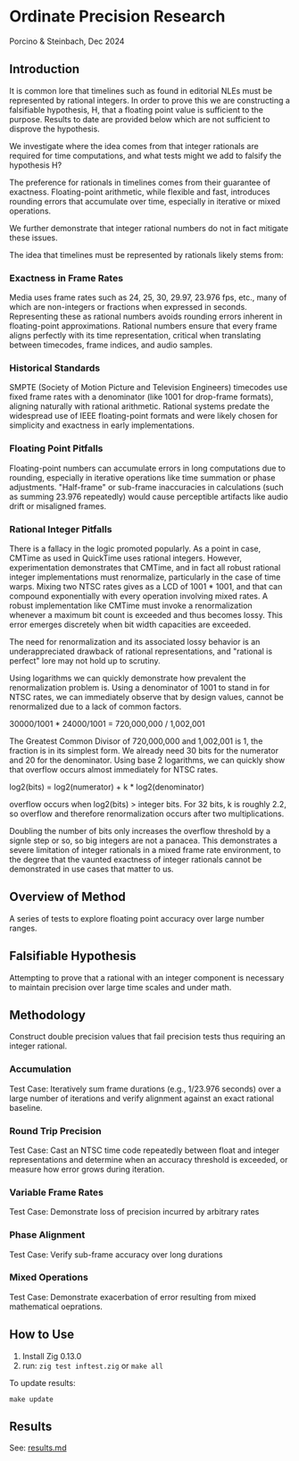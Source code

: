 # Ordinate Precision Research

Porcino & Steinbach, Dec 2024

## Introduction

It is common lore that timelines such as found in editorial NLEs must be represented by rational integers. In order to prove this we are constructing a falsifiable hypothesis, H, that a floating point value is sufficient to the purpose. Results to date are provided below which are not sufficient to disprove the hypothesis.

We investigate where the idea comes from that integer rationals are required for time computations, and what tests might we add to falsify the hypothesis H?

The preference for rationals in timelines comes from their guarantee of exactness. Floating-point arithmetic, while flexible and fast, introduces rounding errors that accumulate over time, especially in iterative or mixed operations.

We further demonstrate that integer rational numbers do not in fact mitigate these issues.

The idea that timelines must be represented by rationals likely stems from:

### Exactness in Frame Rates

Media uses frame rates such as 24, 25, 30, 29.97, 23.976 fps, etc., many of which are non-integers or fractions when expressed in seconds. Representing these as rational numbers avoids rounding errors inherent in floating-point approximations.
Rational numbers ensure that every frame aligns perfectly with its time representation, critical when translating between timecodes, frame indices, and audio samples.

### Historical Standards

SMPTE (Society of Motion Picture and Television Engineers) timecodes use fixed frame rates with a denominator (like 1001 for drop-frame formats), aligning naturally with rational arithmetic.
Rational systems predate the widespread use of IEEE floating-point formats and were likely chosen for simplicity and exactness in early implementations.

### Floating Point Pitfalls

Floating-point numbers can accumulate errors in long computations due to rounding, especially in iterative operations like time summation or phase adjustments.
"Half-frame" or sub-frame inaccuracies in calculations (such as summing 23.976 repeatedly) would cause perceptible artifacts like audio drift or misaligned frames.

### Rational Integer Pitfalls

There is a fallacy in the logic promoted popularly. As a point in case, CMTime as used in QuickTime uses rational integers. However, experimentation demonstrates that CMTime, and in fact all robust rational integer implementations must renormalize, particularly in the case of time warps. Mixing two NTSC rates gives as a LCD of 1001 * 1001, and that can compound exponentially with every operation involving mixed rates. A robust implementation like CMTime must invoke a renormalization whenever a maximum bit count is exceeded and thus becomes lossy. This error emerges discretely when bit width capacities are exceeded.

The need for renormalization and its associated lossy behavior is an underappreciated drawback of rational representations, and "rational is perfect" lore may not hold up to scrutiny.

Using logarithms we can quickly demonstrate how prevalent the renormalization problem is. Using a denominator of 1001 to stand in for NTSC rates, we can immediately observe that by design values, cannot be renormalized due to a lack of common factors. 

30000/1001 * 24000/1001 = 720,000,000 / 1,002,001

The Greatest Common Divisor of 720,000,000 and 1,002,001 is 1, the fraction is in its simplest form. We already need 30 bits for the numerator and 20 for the denominator. Using base 2 logarithms, we can quickly show that overflow occurs almost immediately for NTSC rates.

log2(bits) = log2(numerator) + k * log2(denominator)

overflow occurs when log2(bits) > integer bits. For 32 bits, k is roughly 2.2, so overflow and therefore renormalization occurs after two multiplications.

Doubling the number of bits only increases the overflow threshold by a signle step or so, so big integers are not a panacea. This demonstrates a severe limitation of integer rationals in a mixed frame rate environment, to the degree that the vaunted exactness of integer rationals cannot be demonstrated in use cases that matter to us.

## Overview of Method

A series of tests to explore floating point accuracy over large number ranges.

## Falsifiable Hypothesis

Attempting to prove that a rational with an integer component is necessary to
maintain precision over large time scales and under math.

## Methodology

Construct double precision values that fail precision tests thus requiring an
integer rational.

### Accumulation

Test Case: Iteratively sum frame durations (e.g., 1/23.976 seconds) over a large number of iterations and verify alignment against an exact rational baseline.

### Round Trip Precision

Test Case: Cast an NTSC time code repeatedly between float and integer representations and determine when an accuracy threshold is exceeded, or measure how error grows during iteration.

### Variable Frame Rates

Test Case: Demonstrate loss of precision incurred by arbitrary rates

### Phase Alignment

Test Case: Verify sub-frame accuracy over long durations

### Mixed Operations

Test Case: Demonstrate exacerbation of error resulting from mixed mathematical oeprations.




## How to Use

1. Install Zig 0.13.0
2. run:
`zig test inftest.zig`
or
`make all`

To update results:

`make update`

## Results

See: [results.md](results.md)
